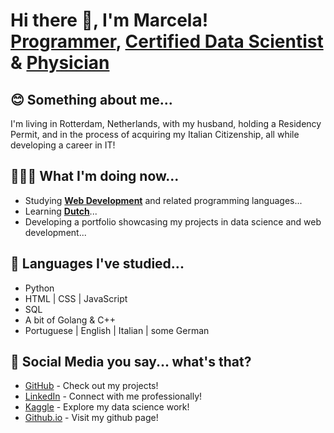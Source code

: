 <h1>Hi there 👋, I'm Marcela! <br/><a href="https://github.com/m-mfp">Programmer</a>, <a href="https://www.kaggle.com/marcelamartin">Certified Data Scientist</a> & <a href="https://www.linkedin.com/in/marcelamsp/">Physician</a></h1>

<h2>😊 Something about me...</h2>
<p>I'm living in Rotterdam, Netherlands, with my husband, holding a Residency Permit, and in the process of acquiring my Italian Citizenship, all while developing a career in IT!</p>

<h2>👩🏼‍💻 What I'm doing now...</h2>
<ul>
  <li>Studying <a href="https://www.freecodecamp.org/fccb5a33f51-085a-4953-a30f-0335c089e037"><b>Web Development</b></a> and related programming languages...</li>
  <li>Learning <a href="https://www.duolingo.com/profile/m-mfp"><b>Dutch</b></a>...</li>
  <li>Developing a portfolio showcasing my projects in data science and web development...</li>
</ul>

<h2>📖 Languages I've studied...</h2>
<ul>
  <li>Python</li>
  <li>HTML | CSS | JavaScript</li>
  <li>SQL</li>
  <li>A bit of Golang & C++</li>
  <li>Portuguese | English | Italian | some German</li>
</ul>

<h2>🤔 Social Media you say... what's that?</h2>
<ul>
  <li><a href="https://github.com/m-mfp">GitHub</a> - Check out my projects!</li>
  <li><a href="https://www.linkedin.com/in/marcelamsp/">LinkedIn</a> - Connect with me professionally!</li>
  <li><a href="https://www.kaggle.com/marcelamartin">Kaggle</a> - Explore my data science work!</li>
  <li><a href="https://m-mfp.github.io/myPortfolio/">Github.io</a> - Visit my github page!</li>
</ul>
